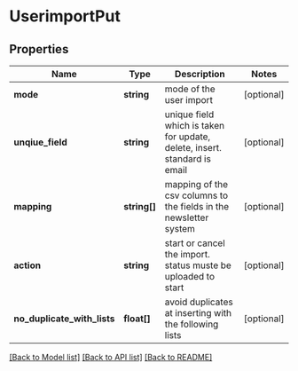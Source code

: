 # UserimportPut

## Properties
Name | Type | Description | Notes
------------ | ------------- | ------------- | -------------
**mode** | **string** | mode of the user import | [optional] 
**unqiue_field** | **string** | unique field which is taken for update, delete, insert. standard is email | [optional] 
**mapping** | **string[]** | mapping of the csv columns to the fields in the newsletter system | [optional] 
**action** | **string** | start or cancel the import. status muste be uploaded to start | [optional] 
**no_duplicate_with_lists** | **float[]** | avoid duplicates at inserting with the following lists | [optional] 

[[Back to Model list]](../README.md#documentation-for-models) [[Back to API list]](../README.md#documentation-for-api-endpoints) [[Back to README]](../README.md)


